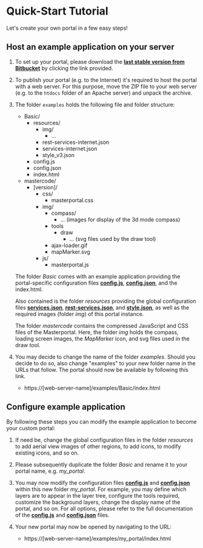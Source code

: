 # Quick-Start Tutorial

Let's create your own portal in a few easy steps!

## Host an example application on your server

1. To set up your portal, please download the **[last stable version from Bitbucket](https://bitbucket.org/geowerkstatt-hamburg/masterportal/downloads/examples.zip)** by clicking the link provided.

2. To publish your portal (e.g. to the Internet) it's required to host the portal with a web server. For this purpose, move the ZIP file to your web server (e.g. to the `htdocs` folder of an Apache server) and unpack the archive.

3. The folder `examples` holds the following file and folder structure:

    - Basic/
        - resources/
            - img/
                - ...
            - rest-services-internet.json
            - services-internet.json
            - style_v3.json
        - config.js
        - config.json
        - index.html
    - mastercode/
        - [version]/
            - css/
                - masterportal.css
            - img/
                - compass/
                    - ... (images for display of the 3d mode compass)
                - tools
                    - draw
                        - ... (svg files used by the draw tool)
                - ajax-loader.gif
                - mapMarker.svg
            - js/
                - masterportal.js

    The folder *Basic* comes with an example application providing the portal-specific configuration files **[config.js](config.js.md)**, **[config.json](config.json.md)**, and the index.html.

    Also contained is the folder *resources* providing the global configuration files **[services.json](services.json.md)**, **[rest-services.json](rest-services.json.md)**, and **[style.json](style.json.md)**, as well as the required images (folder *img*) of this portal instance.

    The folder *mastercode* contains the compressed JavaScript and CSS files of the Masterportal. Here, the folder *img* holds the compass, loading screen images, the *MapMarker* icon, and svg files used in the draw tool.

4. You may decide to change the name of the folder *examples*. Should you decide to do so, also change "examples" to your new folder name in the URLs that follow. The portal should now be available by following this link.
    - https://[web-server-name]/examples/Basic/index.html

## Configure example application

By following these steps you can modify the example application to become your custom portal:

1. If need be, change the global configuration files in the folder *resources* to add aerial view images of other regions, to add icons, to modify existing icons, and so on.

2. Please subsequently duplicate the folder *Basic* and rename it to your portal name, e.g. *my_portal*.

3. You may now modify the configuration files **[config.js](config.js.md)** and **[config.json](config.json.md)** within this new folder *my_portal*. For example, you may define which layers are to appear in the layer tree, configure the tools required, customize the background layers, change the display name of the portal, and so on. For all options, please refer to the full documentation of the **[config.js](config.js.md)** and **[config.json](config.json.md)** files.

4. Your new portal may now be opened by navigating to the URL:
    - https://[web-server-name]/examples/my_portal/index.html
